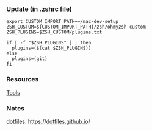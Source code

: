 ### Update (in .zshrc file)
```
export CUSTOM_IMPORT_PATH=~/mac-dev-setup
ZSH_CUSTOM=${CUSTOM_IMPORT_PATH}/zsh/ohmyzsh-custom
ZSH_PLUGINS=$ZSH_CUSTOM/plugins.txt

if [ -f "$ZSH_PLUGINS" ] ; then
  plugins=($(cat $ZSH_PLUGINS))
else 
  plugins=(git)
fi
```

### Resources
[Tools](/install-tools)

### Notes
dotfiles: https://dotfiles.github.io/

